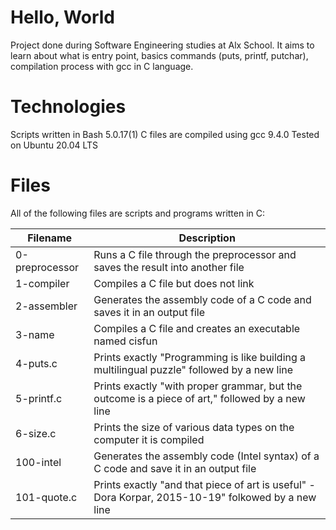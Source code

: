 # Hello, World
Project done during Software Engineering studies at Alx School. It aims to learn about what is entry point, basics commands (puts, printf, putchar), compilation process with gcc in C language.

# Technologies
Scripts written in Bash 5.0.17(1)
C files are compiled using gcc 9.4.0
Tested on Ubuntu 20.04 LTS
# Files
All of the following files are scripts and programs written in C:

| Filename |	Description|
|----------|---------------|
0-preprocessor |	Runs a C file through the preprocessor and saves the result into another file
1-compiler |	Compiles a C file but does not link
2-assembler |	Generates the assembly code of a C code and saves it in an output file
3-name |	Compiles a C file and creates an executable named cisfun
4-puts.c |	Prints exactly "Programming is like building a multilingual puzzle" followed by a new line
5-printf.c |	Prints exactly "with proper grammar, but the outcome is a piece of art," followed by a new line
6-size.c |	Prints the size of various data types on the computer it is compiled
100-intel |	Generates the assembly code (Intel syntax) of a C code and save it in an output file
101-quote.c |	Prints exactly "and that piece of art is useful" - Dora Korpar, 2015-10-19" folkowed by a new line 

